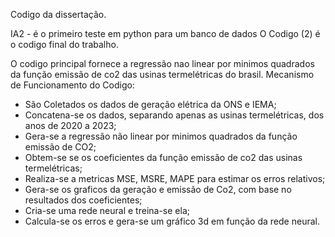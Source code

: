 Codigo da dissertação.

IA2 - é o primeiro teste em python para um banco de dados
O Codigo (2) é o codigo final do trabalho.

O codigo principal fornece a regressão nao linear por minimos quadrados da função emissão de co2 das usinas termelétricas do brasil.
Mecanismo de Funcionamento do Codigo:
- São Coletados os dados de geração elétrica da ONS e IEMA;
- Concatena-se os dados, separando apenas as usinas termelétricas, dos anos de 2020 a 2023;
- Gera-se a regressão não linear por minimos quadrados da função emissão de CO2;
- Obtem-se se os coeficientes da função emissão de co2 das usinas termelétricas;
- Realiza-se a metricas MSE, MSRE, MAPE para estimar os erros relativos;
- Gera-se os graficos da geração e emissão de Co2, com base no resultados dos coeficientes;
- Cria-se uma rede neural e treina-se ela;
- Calcula-se os erros e gera-se um gráfico 3d em função da rede neural.

